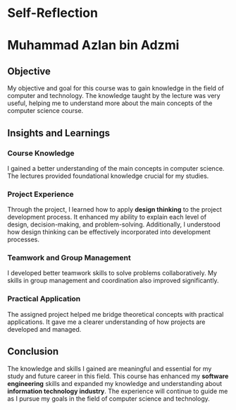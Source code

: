 # Self-Reflection

# Muhammad Azlan bin Adzmi

## Objective
My objective and goal for this course was to gain knowledge in the field of computer and technology. The knowledge taught by the lecture was very useful, helping me to understand more about the main concepts of the computer science course.

## Insights and Learnings

### Course Knowledge
I gained a better understanding of the main concepts in computer science. The lectures provided foundational knowledge crucial for my studies.

### Project Experience
Through the project, I learned how to apply **design thinking** to the project development process. It enhanced my ability to explain each level of design, decision-making, and problem-solving. Additionally, I understood how design thinking can be effectively incorporated into development processes.

### Teamwork and Group Management
I developed better teamwork skills to solve problems collaboratively. My skills in group management and coordination also improved significantly.

### Practical Application
The assigned project helped me bridge theoretical concepts with practical applications. It gave me a clearer understanding of how projects are developed and managed.

## Conclusion
The knowledge and skills I gained are meaningful and essential for my study and future career in this field. This course has enhanced my **software engineering** skills and expanded my knowledge and understanding about **information technology industry**. The experience will continue to guide me as I pursue my goals in the field of computer science and technology.
